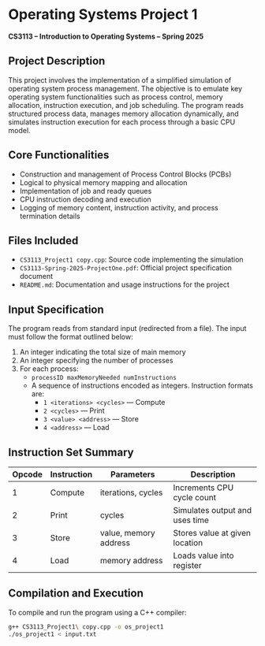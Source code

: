 # Operating Systems Project 1  
**CS3113 – Introduction to Operating Systems – Spring 2025**

## Project Description  
This project involves the implementation of a simplified simulation of operating system process management. The objective is to emulate key operating system functionalities such as process control, memory allocation, instruction execution, and job scheduling. The program reads structured process data, manages memory allocation dynamically, and simulates instruction execution for each process through a basic CPU model.

## Core Functionalities  
- Construction and management of Process Control Blocks (PCBs)  
- Logical to physical memory mapping and allocation  
- Implementation of job and ready queues  
- CPU instruction decoding and execution  
- Logging of memory content, instruction activity, and process termination details  

## Files Included  
- `CS3113_Project1 copy.cpp`: Source code implementing the simulation  
- `CS3113-Spring-2025-ProjectOne.pdf`: Official project specification document  
- `README.md`: Documentation and usage instructions for the project  

## Input Specification  
The program reads from standard input (redirected from a file). The input must follow the format outlined below:
1. An integer indicating the total size of main memory  
2. An integer specifying the number of processes  
3. For each process:
   - `processID maxMemoryNeeded numInstructions`
   - A sequence of instructions encoded as integers. Instruction formats are:
     - `1 <iterations> <cycles>` — Compute  
     - `2 <cycles>` — Print  
     - `3 <value> <address>` — Store  
     - `4 <address>` — Load  

## Instruction Set Summary  
| Opcode | Instruction | Parameters                  | Description                     |
|--------|-------------|-----------------------------|---------------------------------|
| 1      | Compute     | iterations, cycles          | Increments CPU cycle count      |
| 2      | Print       | cycles                      | Simulates output and uses time  |
| 3      | Store       | value, memory address       | Stores value at given location  |
| 4      | Load        | memory address              | Loads value into register       |

## Compilation and Execution  
To compile and run the program using a C++ compiler:
```bash
g++ CS3113_Project1\ copy.cpp -o os_project1
./os_project1 < input.txt
